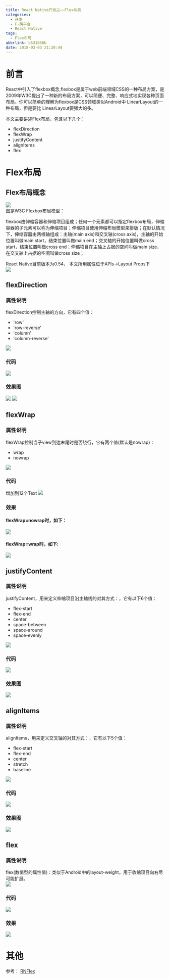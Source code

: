 ```yaml
---
title: React Native开发之——Flex布局
categories:
  - 开发
  - F-跨平台
  - React Native
tags:
  - Flex布局
abbrlink: b531856b
date: 2018-03-03 21:20:44
---
```

# 前言 
React中引入了flexbox概念,flexbox是属于web前端领域CSS的一种布局方案，是2009年W3C提出了一种新的布局方案，可以简便、完整、响应式地实现各种页面布局。你可以简单的理解为flexbox是CSS领域类似Android中 LinearLayout的一种布局，但是要比 LinearLayout要强大的多。

本文主要讲述Flex布局，包含以下几个：  

- flexDirection
- flexWrap
- justifyContent
- alignItems
- flex

<!--more-->

# Flex布局
## Flex布局概念 
![][1]   
图是W3C Flexbox布局模型：

flexbox由伸缩容器和伸缩项目组成；任何一个元素都可以指定flexbox布局，伸缩容器的子元素可以称为伸缩项目；伸缩项目使用伸缩布局模型来排版；在默认情况下，伸缩容器由两根轴组成：主轴(main axis)和交叉轴(cross axis)，主轴的开始位置叫做main start，结束位置叫做main end；交叉轴的开始位置叫做cross start，结束位置叫做cross end；伸缩项目在主轴上占据的空间叫做main size，在交叉轴上占据的空间叫做cross size；   
 
React Native目前版本为0.54， 本文所用属性位于APIs->Layout Props下  
![][0]
## flexDirection
### 属性说明
flexDirection控制主轴的方向，它有四个值：  

- 'row'
- 'row-reverse'
- 'column'
- 'column-reverse'

![][2]
### 代码 
![][3]
### 效果图 
![][4] ![][5] 

## flexWrap
### 属性说明
flexWrap控制当子view到达末尾时是否绕行，它有两个值(默认是nowrap)：  

- wrap
- nowrap

![][9]
### 代码
增加到12个Text
![][6]
### 效果 
#### flexWrap=nowrap时，如下：   
![][7]  
#### flexWrap=wrap时，如下:   
![][8]  
## justifyContent
### 属性说明 
justifyContent，用来定义伸缩项目沿主轴线的对其方式：，它有以下6个值：  

- flex-start
- flex-end
- center
- space-between
- space-around
- space-evenly

![][10]
### 代码 
![][11]
### 效果图 
![][12]  
## alignItems
### 属性说明
alignItems，用来定义交叉轴的对其方式：，它有以下5个值：

- flex-start
- flex-end
- center
- stretch
- baseline

![][13] 
### 代码
![][14]
### 效果图
![][15]  
## flex  
### 属性说明 
flex(数值型的属性值)：类似于Android中的layout-weight，用于收缩项目向右尽可能扩展。  
![][16] 
### 代码 
![][17]
### 效果 
![][18]

# 其他
参考： [RNFlex][19]




[0]: https://cdn.jsdelivr.net/gh/PGzxc/CDN@master/blog-image/react-native-flex-props.png
[1]: https://cdn.jsdelivr.net/gh/PGzxc/CDN@master/blog-image/react-native-flex-layouts.png
[2]: https://cdn.jsdelivr.net/gh/PGzxc/CDN@master/blog-image/react-native-flex-layout-flexdirection.png
[3]: https://cdn.jsdelivr.net/gh/PGzxc/CDN@master/blog-image/react-native-flex-code-column.png
[4]: https://cdn.jsdelivr.net/gh/PGzxc/CDN@master/blog-image/react-native-flex-look-column.png
[5]: https://cdn.jsdelivr.net/gh/PGzxc/CDN@master/blog-image/react-native-flex-look-row.png
[6]: https://cdn.jsdelivr.net/gh/PGzxc/CDN@master/blog-image/react-native-flex-code-flex-wrap.png
[7]: https://cdn.jsdelivr.net/gh/PGzxc/CDN@master/blog-image/react-native-layout-flexwrap-no.png
[8]: https://cdn.jsdelivr.net/gh/PGzxc/CDN@master/blog-image/react-native-layout-flexwrap-yes.png
[9]: https://cdn.jsdelivr.net/gh/PGzxc/CDN@master/blog-image/react-native-prop-flexwrap.png
[10]: https://cdn.jsdelivr.net/gh/PGzxc/CDN@master/blog-image/react-native-prop-justifyContent.png
[11]: https://cdn.jsdelivr.net/gh/PGzxc/CDN@master/blog-image/react-native-flex-code-justifycontent.png
[12]: https://cdn.jsdelivr.net/gh/PGzxc/CDN@master/blog-image/react-native-flex-look-justifycontent.png
[13]: https://cdn.jsdelivr.net/gh/PGzxc/CDN@master/blog-image/react-native-prop-alignitems.png
[14]: https://cdn.jsdelivr.net/gh/PGzxc/CDN@master/blog-image/react-native-layout-algnitems-code.png
[15]: https://cdn.jsdelivr.net/gh/PGzxc/CDN@master/blog-image/react-native-algnitems-look.png
[16]: https://cdn.jsdelivr.net/gh/PGzxc/CDN@master/blog-image/react-native-prop-flex.png
[17]: https://cdn.jsdelivr.net/gh/PGzxc/CDN@master/blog-image/react-native-layout-flex-code.png
[18]: https://cdn.jsdelivr.net/gh/PGzxc/CDN@master/blog-image/react-native-flex-look.png
[19]: https://github.com/PGzxc/RNFlex
